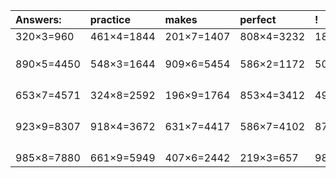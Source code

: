 | Answers: | practice | makes | perfect | ! |
| :--- | :--- | :--- | :--- | :--- |
| 320×3=960 | 461×4=1844 | 201×7=1407 | 808×4=3232 | 183×2=366 | 
|   |   |   |   |   | 
|   |   |   |   |   | 
|   |   |   |   |   | 
| 890×5=4450 | 548×3=1644 | 909×6=5454 | 586×2=1172 | 507×5=2535 | 
|   |   |   |   |   | 
|   |   |   |   |   | 
|   |   |   |   |   | 
|   |   |   |   |   | 
| 653×7=4571 | 324×8=2592 | 196×9=1764 | 853×4=3412 | 492×7=3444 | 
|   |   |   |   |   | 
|   |   |   |   |   | 
|   |   |   |   |   | 
|   |   |   |   |   | 
| 923×9=8307 | 918×4=3672 | 631×7=4417 | 586×7=4102 | 872×6=5232 | 
|   |   |   |   |   | 
|   |   |   |   |   | 
|   |   |   |   |   | 
|   |   |   |   |   | 
| 985×8=7880 | 661×9=5949 | 407×6=2442 | 219×3=657 | 983×2=1966 | 
